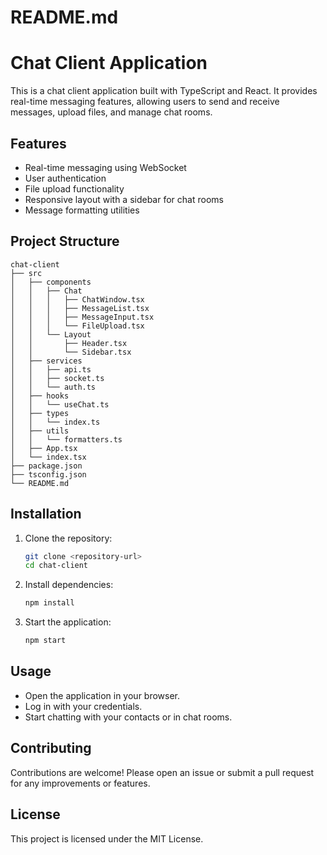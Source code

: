 # README.md

# Chat Client Application

This is a chat client application built with TypeScript and React. It provides real-time messaging features, allowing users to send and receive messages, upload files, and manage chat rooms.

## Features

- Real-time messaging using WebSocket
- User authentication
- File upload functionality
- Responsive layout with a sidebar for chat rooms
- Message formatting utilities

## Project Structure

```
chat-client
├── src
│   ├── components
│   │   ├── Chat
│   │   │   ├── ChatWindow.tsx
│   │   │   ├── MessageList.tsx
│   │   │   ├── MessageInput.tsx
│   │   │   └── FileUpload.tsx
│   │   └── Layout
│   │       ├── Header.tsx
│   │       └── Sidebar.tsx
│   ├── services
│   │   ├── api.ts
│   │   ├── socket.ts
│   │   └── auth.ts
│   ├── hooks
│   │   └── useChat.ts
│   ├── types
│   │   └── index.ts
│   ├── utils
│   │   └── formatters.ts
│   ├── App.tsx
│   └── index.tsx
├── package.json
├── tsconfig.json
└── README.md
```

## Installation

1. Clone the repository:
   ```bash
   git clone <repository-url>
   cd chat-client
   ```

2. Install dependencies:
   ```bash
   npm install
   ```

3. Start the application:
   ```bash
   npm start
   ```

## Usage

- Open the application in your browser.
- Log in with your credentials.
- Start chatting with your contacts or in chat rooms.

## Contributing

Contributions are welcome! Please open an issue or submit a pull request for any improvements or features.

## License

This project is licensed under the MIT License.